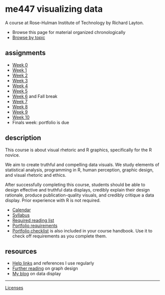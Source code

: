 me447 visualizing data
================

A course at Rose-Hulman Institute of Technology by Richard Layton.

-   Browse this page for material organized chronologically
-   [Browse by topic](README-by-topic.md)

assignments
-----------

-   [Week 0](cm/week-00_assignments.md)
-   [Week 1](cm/week-01_assignments.md)
-   [Week 2](cm/week-02_assignments.md)
-   [Week 3](cm/week-03_assignments.md)
-   [Week 4](cm/week-04_assignments.md)
-   [Week 5](cm/week-05_assignments.md)
-   [Week 6](cm/week-06_assignments.md) and Fall break
-   [Week 7](cm/week-07_assignments.md)
-   [Week 8](cm/week-08_assignments.md)
-   [Week 9](cm/week-09_assignments.md)
-   [Week 10](cm/week-10_assignments.md)
-   Finals week: portfolio is due

description
-----------

This course is about visual rhetoric and R graphics, specifically for the R novice.

We aim to create truthful and compelling data visuals. We study elements of statistical analysis, programming in R, human perception, graphic design, and visual rhetoric and ethics.

After successfully completing this course, students should be able to design effective and truthful data displays, credibly explain their design rationale, produce publication-quality visuals, and credibly critique a data display. Prior experience with R is not required.

-   [Calendar](cm/admin-02_calendar.pdf)
-   [Syllabus](cm/admin-03_syllabus.md)
-   [Required reading list](cm/read-02_reading-list.md)
-   [Portfolio requirements](cm/folio-01_portfolio-requirements.md)
-   [Portfolio checklist](cm/folio-02_portfolio-checklist.pdf) is also included in your course handbook. Use it to check off requirements as you complete them.

resources
---------

-   [Help links](cm/admin-04_getting-help.md) and references I use regularly
-   [Further reading](http://www.graphdoctor.com/archives/154) on graph design
-   [My blog](http://www.graphdoctor.com/) on data display

------------------------------------------------------------------------

[Licenses](LICENSE.md)
